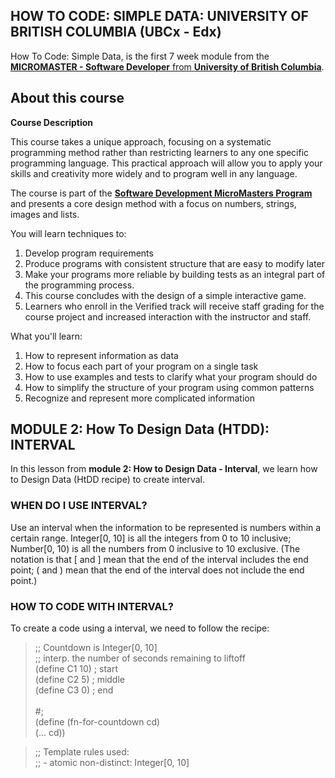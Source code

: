 ## HOW TO CODE: SIMPLE DATA: UNIVERSITY OF BRITISH COLUMBIA (UBCx - Edx)

How To Code: Simple Data, is the first 7 week module from the [**MICROMASTER - Software Developer** from **University of British Columbia**](https://www.edx.org/course/how-code-simple-data-ubcx-htc1x).

## About this course 

**Course Description**

This course takes a unique approach, focusing on a systematic programming method rather than restricting learners to any one specific programming language. This practical approach will allow you to apply your skills and creativity more widely and to program well in any language.

The course is part of the [**Software Development MicroMasters Program**](https://www.edx.org/micromasters/software-development) and presents a core design method with a focus on numbers, strings, images and lists.

You will learn techniques to:

1. Develop program requirements
2. Produce programs with consistent structure that are easy to modify later
3. Make your programs more reliable by building tests as an integral part of the programming process.
4. This course concludes with the design of a simple interactive game.
5. Learners who enroll in the Verified track will receive staff grading for the course project and increased interaction with the instructor and staff.

What you'll learn:
1. How to represent information as data
2. How to focus each part of your program on a single task
3. How to use examples and tests to clarify what your program should do
4. How to simplify the structure of your program using common patterns
5. Recognize and represent more complicated information

## MODULE 2: How To Design Data (HTDD): INTERVAL

In this lesson from **module 2: How to Design Data - Interval**, we learn how to Design Data (HtDD recipe) to create interval.

### WHEN DO I USE INTERVAL?

Use an interval when the information to be represented is numbers within a certain range. Integer[0, 10] is all the integers from 0 to 10 inclusive; Number[0, 10) is all the numbers from 0 inclusive to 10 exclusive. (The notation is that [ and ] mean that the end of the interval includes the end point; ( and ) mean that the end of the interval does not include the end point.)

### HOW TO CODE WITH INTERVAL?

To create a code using a interval, we need to follow the recipe:

> ;; Countdown is Integer[0, 10]<br>
> ;; interp. the number of seconds remaining to liftoff<br>
> (define C1 10)  ; start<br>
> (define C2 5)   ; middle<br>
> (define C3 0)   ; end<br>
> <br>
> #;<br>
> (define (fn-for-countdown cd)<br>
>  (... cd))<br>

> ;; Template rules used:<br>
> ;;  - atomic non-distinct: Integer[0, 10]<br>

